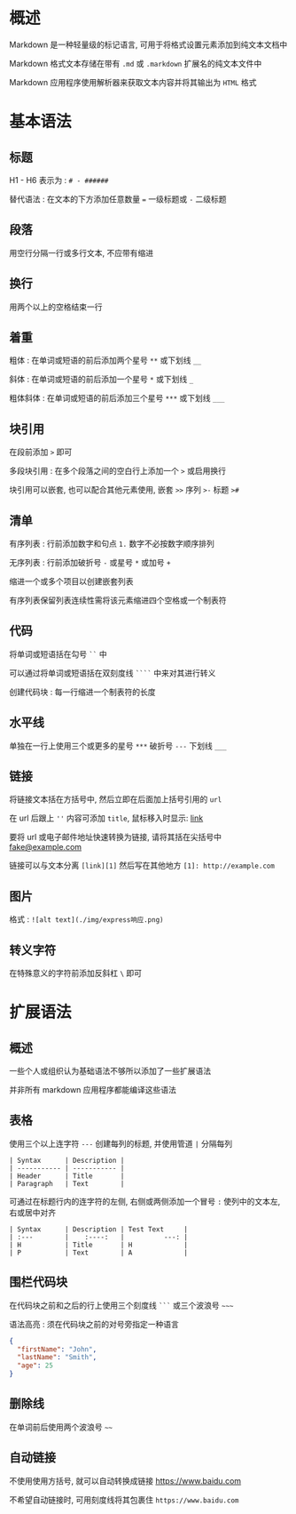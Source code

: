 # **概述**

Markdown 是一种轻量级的标记语言, 可用于将格式设置元素添加到纯文本文档中

Markdown 格式文本存储在带有 `.md` 或 `.markdown` 扩展名的纯文本文件中

Markdown 应用程序使用解析器来获取文本内容并将其输出为 `HTML` 格式

# **基本语法**

## **标题**

H1 - H6 表示为 : `# - ######`

替代语法 : 在文本的下方添加任意数量 `=` 一级标题或 `-` 二级标题

## **段落**

用空行分隔一行或多行文本, 不应带有缩进

## **换行**

用两个以上的空格结束一行

## **着重**

粗体 : 在单词或短语的前后添加两个星号 `**` 或下划线 `__`

斜体 : 在单词或短语的前后添加一个星号 `*` 或下划线 `_`

粗体斜体 : 在单词或短语的前后添加三个星号 `***` 或下划线 `___`

## **块引用**

在段前添加 `>` 即可

多段块引用 : 在多个段落之间的空白行上添加一个 `>` 或启用换行

块引用可以嵌套, 也可以配合其他元素使用, 嵌套 `>>` 序列 `>-` 标题 `>#`

## **清单**

有序列表 : 行前添加数字和句点 `1.` 数字不必按数字顺序排列

无序列表 : 行前添加破折号 `-` 或星号 `*` 或加号 `+`

缩进一个或多个项目以创建嵌套列表

有序列表保留列表连续性需将该元素缩进四个空格或一个制表符

## **代码**

将单词或短语括在勾号 ` `` ` 中

可以通过将单词或短语括在双刻度线 ` ```` ` 中来对其进行转义

创建代码块 : 每一行缩进一个制表符的长度

## **水平线**

单独在一行上使用三个或更多的星号 `***` 破折号 `---` 下划线 `___`

## **链接**

将链接文本括在方括号中, 然后立即在后面加上括号引用的 `url`

在 url 后跟上 `''` 内容可添加 `title`, 鼠标移入时显示: [link](href 'test')

要将 url 或电子邮件地址快速转换为链接, 请将其括在尖括号中 <fake@example.com>

链接可以与文本分离 `[link][1]` 然后写在其他地方 `[1]: http://example.com`

## **图片**

格式 : `![alt text](./img/express响应.png)`

## **转义字符**

在特殊意义的字符前添加反斜杠 `\` 即可

# **扩展语法**

## **概述**

一些个人或组织认为基础语法不够所以添加了一些扩展语法

并非所有 markdown 应用程序都能编译这些语法

## **表格**

使用三个以上连字符 `---` 创建每列的标题, 并使用管道 `|` 分隔每列

	| Syntax      | Description |
	| ----------- | ----------- |
	| Header      | Title       |
	| Paragraph   | Text        |

可通过在标题行内的连字符的左侧, 右侧或两侧添加一个冒号 `:` 使列中的文本左, 右或居中对齐

	| Syntax      | Description | Test Text     |
	| :---        |    :----:   |          ---: |
	| H           | Title       | H             |
	| P           | Text        | A             |

## **围栏代码块**

在代码块之前和之后的行上使用三个刻度线 ` ``` ` 或三个波浪号 `~~~`

语法高亮 : 须在代码块之前的对号旁指定一种语言

```json
{
  "firstName": "John",
  "lastName": "Smith",
  "age": 25
}
```

## **删除线**

在单词前后使用两个波浪号 `~~`

## **自动链接**

不使用使用方括号, 就可以自动转换成链接 https://www.baidu.com

不希望自动链接时, 可用刻度线将其包裹住 `https://www.baidu.com`